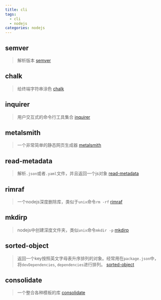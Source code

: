 ```yaml
---
title: cli
tags:
  - cli
  - nodejs
categories: nodejs
---
```


## semver
> 解析版本
[semver](https://www.npmjs.com/package/semver)


## chalk
> 给终端字符串涂色
[chalk](https://www.npmjs.com/package/chalk)

## inquirer
> 用户交互式的命令行工具集合
[inquirer](https://www.npmjs.com/package/inquirer)

## metalsmith
> 一个非常简单的静态网页生成器
[metalsmith](https://www.npmjs.com/package/metalsmith)

## read-metadata
> 解析`.json`或者`.yaml`文件，并且返回一个js对象
[read-metadata](https://www.npmjs.com/package/read-metadata)

## rimraf
> 一个nodejs深度删除库，类似于`unix`命令`rm -rf`
[rimraf](https://www.npmjs.com/package/rimraf)

## mkdirp
> nodejs中创建深度文件夹，类似`unix`命令`mkdir -p`
[mkdirp](https://www.npmjs.com/package/mkdirp)

## sorted-object
> 返回一个key按照英文字母表升序排列的对象。经常用在`package.json`中，将`devDependencies`, `dependencies`进行排列。
[sorted-object](https://github.com/domenic/sorted-object)

## consolidate
> 一个整合各种模板的库
[consolidate](https://github.com/tj/consolidate.js)